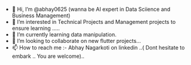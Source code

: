 - 👋 Hi, I’m @abhay0625 (wanna be AI expert in Data Sciience and Business Management)
- 👀 I’m interested in Technical Projects and Management projects to ensure learning .....
- 🌱 I’m currently learning data manipulation. 
- 💞️ I’m looking to collaborate on new flutter projects...
- 📫 How to reach me :- Abhay Nagarkoti on linkedin ..( Dont hesitate to embark .. You are welcome)..

<!---
abhay0625/abhay0625 is a ✨ special ✨ repository because its `README.md` (this file) appears on your GitHub profile.
You can click the Preview link to take a look at your changes.
--->
